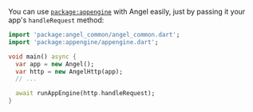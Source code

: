You can use [`package:appengine`](https://pub.dartlang.org/packages/appengine) with Angel easily, just by passing it your app's `handleRequest` method:

```dart
import 'package:angel_common/angel_common.dart';
import 'package:appengine/appengine.dart';

void main() async {
  var app = new Angel();
  var http = new AngelHttp(app);
  // ...

  await runAppEngine(http.handleRequest);
}
```